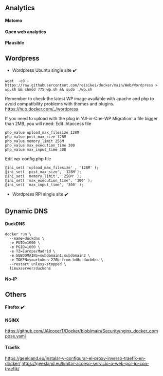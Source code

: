 ## Analytics

#### Matomo

#### Open web analytics

#### Plausible

## Wordpress

* Wordpress Ubuntu single site :heavy_check_mark:

```
wget  -cO - https://raw.githubusercontent.com/reisikei/docker/main/Web/Wordpress > wp.sh && chmod 775 wp.sh && sudo ./wp.sh
```

Remember to check the latest WP image available with apache and php to avoid compatibility problems with themes and plugins.
<https://hub.docker.com/_/wordpress>

If you need to upload with the plug in 'All-in-One-WP Migration' a file bigger than 2MB, you will need:
Edit .htaccess file
```
php_value upload_max_filesize 128M
php_value post_max_size 128M
php_value memory_limit 256M
php_value max_execution_time 300
php_value max_input_time 300
```
Edit wp-config.php file
```
@ini_set( 'upload_max_filesize' , '128M' );
@ini_set( 'post_max_size', '128M');
@ini_set( 'memory_limit', '256M' );
@ini_set( 'max_execution_time', '300' );
@ini_set( 'max_input_time', '300' );
```

* Wordpress RPi single site :heavy_check_mark:

## Dynamic DNS

#### DuckDNS

```
docker run \
  --name=duckdns \
  -e PUID=1000 \
  -e PGID=1000 \
  -e TZ=Europe/Madrid \
  -e SUBDOMAINS=subdomain1,subdomain2 \
  -e TOKEN=yourtoken-270b-from-bd0c-duckdns \
  --restart unless-stopped \
  linuxserver/duckdns
  ```

#### No-IP

## Others



#### Firefox :heavy_check_mark:

#### NGINX
<https://github.com/JAlcocerT/Docker/blob/main/Security/nginx_docker_compose.yaml>

#### Traefik
https://geekland.eu/instalar-y-configurar-el-proxy-inverso-traefik-en-docker/
https://geekland.eu/limitar-acceso-servicio-o-web-por-ip-con-traefik/
